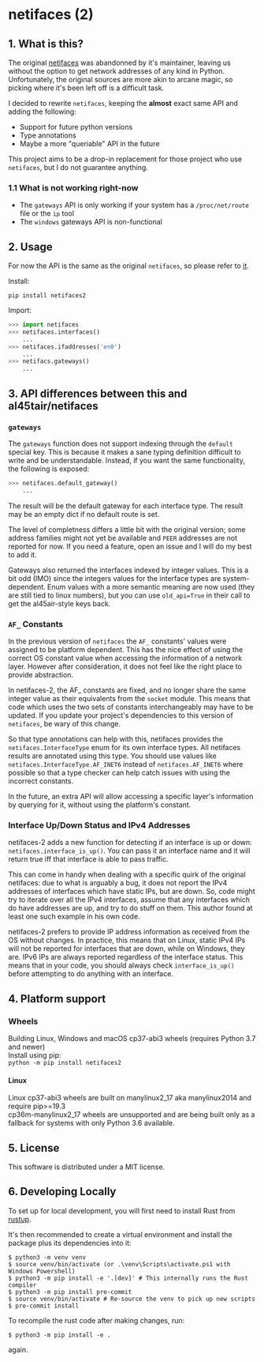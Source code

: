 # netifaces (2)

## 1. What is this?

The original [netifaces](https://github.com/al45tair/netifaces) was abandonned by it's maintainer,
leaving us without the option to get network addresses of any kind in Python. Unfortunately, the
original sources are more akin to arcane magic, so picking where it's been left off is a difficult
task.

I decided to rewrite `netifaces`, keeping the **almost** exact same API and adding the following:

- Support for future python versions
- Type annotations
- Maybe a more "queriable" API in the future

This project aims to be a drop-in replacement for those project who use `netifaces`, but I do not
guarantee anything.


### 1.1 What is not working **right-now**

- The `gateways` API is only working if your system has a `/proc/net/route` file or the `ip` tool
- The `windows` gateways API is non-functional

## 2. Usage

For now the API is the same as the original `netifaces`, so please refer to [it](https://github.com/al45tair/netifaces).

Install:
```shell
pip install netifaces2
```

Import:
```python
>>> import netifaces
>>> netifaces.interfaces()  
    ...
>>> netifaces.ifaddresses('en0')
    ...
>>> netifacs.gateways()
    ...
```

## 3. API differences between this and al45tair/netifaces

### `gateways`

The `gateways` function does not support indexing through the `default` special key. This is because it makes a
sane typing definition difficult to write and be understandable. Instead, if you want the same functionality,
the following is exposed:

```python
>>> netifaces.default_gateway()
    ...
```

The result will be the default gateway for each interface type. The result may
be an empty dict if no default route is set.

The level of completness differs a little bit with the original version; some
address families might not yet be available and `PEER` addresses are not
reported for now. If you need a feature, open an issue and I will do my best to
add it.

Gateways also returned the interfaces indexed by integer values. This is a bit
odd (IMO) since the integers values for the interface types are
system-dependent. Enum values with a more semantic meaning are now used (they
        are still tied to linux numbers), but you can use `old_api=True` in
their call to get the al45air-style keys back.

### `AF_` Constants

In the previous version of `netifaces` the `AF_` constants' values were assigned
to be platform dependent. This has the nice effect of using the correct OS constant value when
accessing the information of a network layer. However after consideration, it
does not feel like the right place to provide abstraction.

In netifaces-2, the AF_ constants are fixed, and no longer share the same integer value
as their equivalents from the `socket` module.  This means that code which uses the
two sets of constants interchangeably may have to be updated.  If you update your
project's dependencies to this version of `netifaces`, be wary of this change.

So that type annotations can help with this, netifaces provides the `netifaces.InterfaceType`
enum for its own interface types.  All netifaces results are annotated using this type.
You should use values like `netifaces.InterfaceType.AF_INET6` instead of `netifaces.AF_INET6`
where possible so that a type checker can help catch issues with using the incorrect constants.

In the future, an extra API will allow accessing a specific layer's information
by querying for it, without using the platform's constant.

### Interface Up/Down Status and IPv4 Addresses

netifaces-2 adds a new function for detecting if an interface is up or down: `netifaces.interface_is_up()`.  You can pass it an interface name and it will return true iff that interface is able to pass traffic.

This can come in handy when dealing with a specific quirk of the original netifaces: due to what is arguably a bug, it does not report the IPv4 addresses of interfaces which have static IPs, but are down.  So, code might try to iterate over all the IPv4 interfaces, assume that any interfaces which do have addresses are up, and try to do stuff on them.  This author found at least one such example in his own code.

netifaces-2 prefers to provide IP address information as received from the OS without changes.  In practice, this means that on Linux, static IPv4 IPs will not be reported for interfaces that are down, while on Windows, they are.   IPv6 IPs are always reported regardless of the interface status.  This means that in your code, you should always check `interface_is_up()` before attempting to do anything with an interface.

## 4. Platform support

### Wheels
Building Linux, Windows and macOS cp37-abi3 wheels (requires Python 3.7 and newer)  
Install using pip:  
`python -m pip install netifaces2`

#### Linux  
Linux cp37-abi3 wheels are built on manylinux2_17 aka manylinux2014 and require pip>=19.3  
cp36m-manylinux2_17 wheels are unsupported and are being built only as a fallback
for systems with only Python 3.6 available.

## 5. License

This software is distributed under a MIT license.

## 6. Developing Locally

To set up for local development, you will first need to install Rust from [rustup](https://rustup.rs/).

It's then recommended to create a virtual environment and install the package plus its dependencies into it:
```
$ python3 -m venv venv
$ source venv/bin/activate (or .\venv\Scripts\activate.ps1 with Windows Powershell)
$ python3 -m pip install -e '.[dev]' # This internally runs the Rust compiler
$ python3 -m pip install pre-commit
$ source venv/bin/activate # Re-source the venv to pick up new scripts
$ pre-commit install
```

To recompile the rust code after making changes, run:
```
$ python3 -m pip install -e .
```
again.
